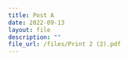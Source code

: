 ```yaml
---
title: Post A
date: 2022-09-13
layout: file
description: ""
file_url: /files/Print 2 (2).pdf
---
```


